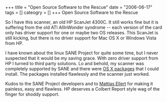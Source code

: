 +++
title = "Open Source Software to the Rescue"
date = "2006-06-17"
tags = []
cateogry = []
+++
Open Source Software to the Rescue

So I have this scanner, an old HP ScanJet 4300C. It still works fine but it is suffering from the old ATI AllInWonder syndrome -- each version of the card only has driver support for one or maybe two OS releases. This ScanJet is still kicking, but there is no driver support for Mac OS X or Windows Vista from HP.

I have known about the linux SANE Project for quite some time, but I never suspected that it would be my saving grace. With zero driver support from HP I turned to third party solutions. Lo and behold, my scanner was completely supported by SANE and there were [OS X packages](http://www.ellert.se/twain-sane/) that I could install. The packages installed flawlessly and the scanner just worked.

Kudos to the SANE Project developers and to [Mattias Ellert](http://www3.tsl.uu.se/~ellert/) for making it painless, easy and flawless. HP deserves a Colbert Report style wag of the finger for shoddy support.